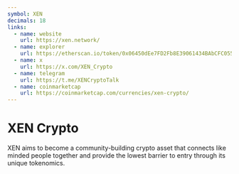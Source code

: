 ```yaml
---
symbol: XEN
decimals: 18
links:
  - name: website
    url: https://xen.network/
  - name: explorer
    url: https://etherscan.io/token/0x06450dEe7FD2Fb8E39061434BAbCFC05599a6Fb8
  - name: x
    url: https://x.com/XEN_Crypto
  - name: telegram
    url: https://t.me/XENCryptoTalk
  - name: coinmarketcap
    url: https://coinmarketcap.com/currencies/xen-crypto/
---
```


# XEN Crypto

XEN aims to become a community-building crypto asset that connects like minded people together and provide the lowest barrier to entry through its unique tokenomics.
